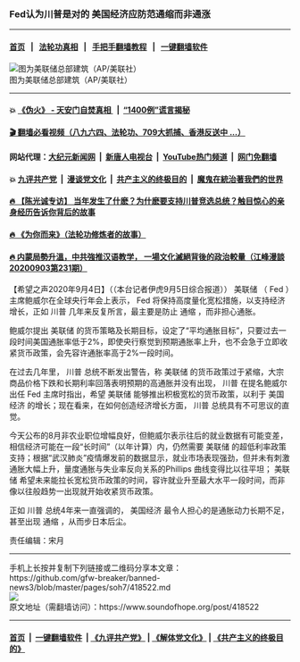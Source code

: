 ### Fed认为川普是对的 美国经济应防范通缩而非通涨
------------------------

#### [首页](https://github.com/gfw-breaker/banned-news3/blob/master/README.md) &nbsp;&nbsp;|&nbsp;&nbsp; [法轮功真相](https://github.com/begood0513/basic/blob/master/README.md)  &nbsp;&nbsp;|&nbsp;&nbsp; [手把手翻墙教程](https://github.com/gfw-breaker/guides/wiki)  &nbsp;&nbsp;|&nbsp;&nbsp; [一键翻墙软件](https://github.com/gfw-breaker/nogfw/blob/master/README.md)  



<div><img alt="图为美联储总部建筑（AP/美联社）" src="https://img.soundofhope.org/2020-07/1596010287288.png"/>
<br/><figcaption class="caption">
 图为美联储总部建筑（AP/美联社）
</figcaption></div><hr/>

#### 💥 [《伪火》 - 天安门自焚真相 ](http://141.164.51.119:10000/videos/blog/weihuo.html)&nbsp; |&nbsp; [“1400例”谎言揭秘  ](http://141.164.51.119:10000/videos/blog/jiexi1400.html)

#### [ 🎬  翻墙必看视频（八九六四、法轮功、709大抓捕、香港反送中 ...）](https://github.com/gfw-breaker/links/blob/master/banned.md)

#### 网站代理：[大纪元新闻网](http://167.172.10.89:10080/gb/) &nbsp;|&nbsp; [新唐人电视台](http://167.172.10.89:8808/gb/)  &nbsp;|&nbsp; [YouTube热门频道](http://158.247.203.241/youtube.html) &nbsp;|&nbsp; [网门免翻墙](http://158.247.203.241:11000/show.aspx?name=ogHome)

#### 💥 [九评共产党](http://141.164.51.119:10000/videos/res/jiuping/)&nbsp; |&nbsp; [漫谈党文化](http://141.164.51.119:10000/videos/res/mtdwh/)&nbsp; |&nbsp; [共产主义的终极目的](http://141.164.51.119:10000/videos/res/zjmd/)&nbsp; |&nbsp; [魔鬼在統治著我們的世界](http://141.164.51.119:10000/videos/res/TheSpecter/)  

#### [ 🔥  【陈光诚专访】 当年发生了什麽？为什麽要支持川普竞选总统？触目惊心的亲身经历告诉你背后的故事](http://141.164.51.119:10000/videos/news/cgc02.html)

#### [ 🔥  《为你而来》（法轮功修炼者的故事）](http://141.164.51.119:10000/videos/news/ComingForYou.html)

#### [ 🔥  内蒙局勢升溫，中共強推汉语教学， 一場文化滅絕背後的政治較量（江峰漫談20200903第231期）](http://141.164.51.119:10000/videos/news/jf03.html)

<div><div class="Content__Wrapper sc-1bvya0-0 grZQxZ">
 <p class="meta-top">
  <span class="meta">
   【希望之声2020年9月4日】（（本台记者伊虎9月5日综合报道））
  </span>
  <ok href="/term/1061">
   美联储
  </ok>
  （
  <ok href="/term/104507">
   Fed
  </ok>
  ）主席鲍威尔在全球央行年会上表示，
  <ok href="/term/104507">
   Fed
  </ok>
  将保持高度量化宽松措施，以支持经济增长，正如
  <ok href="/term/1041">
   川普
  </ok>
  几年来反复所言，最主要是防止
  <ok href="/term/1917">
   通缩
  </ok>
  ，而非担心通胀。
 </p>
 <p>
  鲍威尔提出
  <ok href="/term/1061">
   美联储
  </ok>
  的货币策略及长期目标，设定了“平均通胀目标”，只要过去一段时间美国通胀率低于2%，即使央行察觉到预期通胀率上升，也不会急于立即收紧货币政策，会先容许通胀率高于2%一段时间。
 </p>
 <div class="AD_Embed__Wrap-sc-1xslmin-0 igMuqX module desktop">
  <div>
  </div>
 </div>
 <p>
  在过去几年里，
  <ok href="/term/1041">
   川普
  </ok>
  总统不断发出警告，称
  <ok href="/term/1061">
   美联储
  </ok>
  的货币政策过于紧缩，大宗商品价格下跌和长期利率回落表明预期的高通胀并没有出现，
  <ok href="/term/1041">
   川普
  </ok>
  在提名鲍威尔出任
  <ok href="/term/104507">
   Fed
  </ok>
  主席时指出，希望
  <ok href="/term/1061">
   美联储
  </ok>
  能够推出积极宽松的货币政策，以利于
  <ok href="/term/2458">
   美国经济
  </ok>
  的增长；现在看来，在如何创造经济增长方面，
  <ok href="/term/1041">
   川普
  </ok>
  总统具有不可思议的直觉。
 </p>
 <p>
  今天公布的8月非农业职位增幅良好，但鲍威尔表示往后的就业数据有可能变差，相信经济可能在一段“长时间”（以年计算）内，仍然需要
  <ok href="/term/1061">
   美联储
  </ok>
  的超低利率政策支持；根据“武汉肺炎”疫情爆发前的数据显示，就业市场表现强劲，但并未有刺激通胀大幅上升，量度通胀与失业率反向关系的Phillips 曲线变得比以往平坦；
  <ok href="/term/1061">
   美联储
  </ok>
  希望未来能拉长宽松货币政策的时间，容许就业升至最大水平一段时间，而非像以往般趋势一出现就开始收紧货币政策。
 </p>
 <p>
  正如
  <ok href="/term/1041">
   川普
  </ok>
  总统4年来一直强调的，
  <ok href="/term/2458">
   美国经济
  </ok>
  最令人担心的是通胀动力长期不足，甚至出现
  <ok href="/term/1917">
   通缩
  </ok>
  ，从而步日本后尘。
 </p>
 <p class="meta-btm">
  责任编辑：宋月
 </p>
</div>
</div>
<hr/>
手机上长按并复制下列链接或二维码分享本文章：<br/>
https://github.com/gfw-breaker/banned-news3/blob/master/pages/soh7/418522.md <br/>
<a href='https://github.com/gfw-breaker/banned-news3/blob/master/pages/soh7/418522.md'><img src='https://github.com/gfw-breaker/banned-news3/blob/master/pages/soh7/418522.md.png'/></a> <br/>
原文地址（需翻墙访问）：https://www.soundofhope.org/post/418522


------------------------
#### [首页](https://github.com/gfw-breaker/banned-news3/blob/master/README.md) &nbsp;|&nbsp; [一键翻墙软件](https://github.com/gfw-breaker/nogfw/blob/master/README.md) &nbsp;| [《九评共产党》](https://github.com/gfw-breaker/9ping.md/blob/master/README.md#九评之一评共产党是什么) | [《解体党文化》](https://github.com/gfw-breaker/jtdwh.md/blob/master/README.md) | [《共产主义的终极目的》](https://github.com/gfw-breaker/gczydzjmd.md/blob/master/README.md)


<img src='http://gfw-breaker.win/banned-news3/pages/soh7/418522.md' width='0px' height='0px'/>